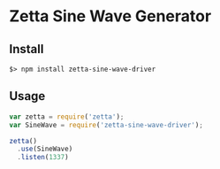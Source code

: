 # Zetta Sine Wave Generator

## Install

```
$> npm install zetta-sine-wave-driver
```

## Usage

```javascript
var zetta = require('zetta');
var SineWave = require('zetta-sine-wave-driver');

zetta()
  .use(SineWave)
  .listen(1337)
```

